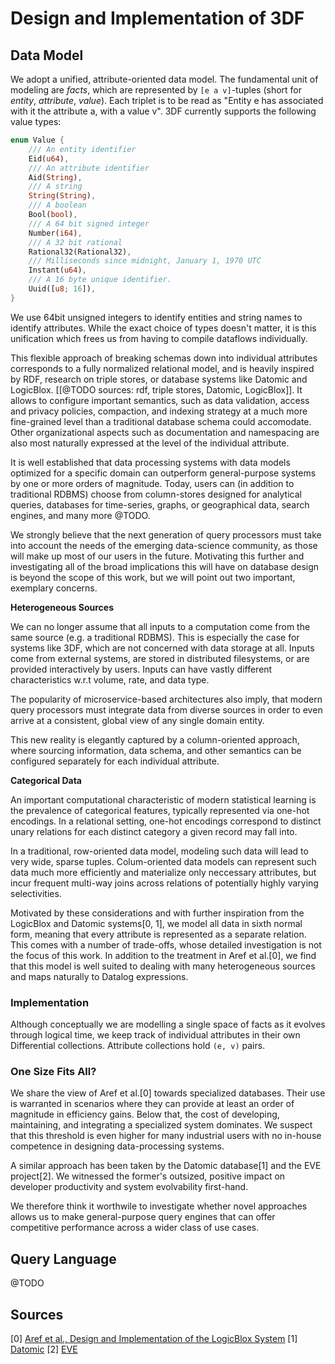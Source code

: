 # Design and Implementation of 3DF

## Data Model

We adopt a unified, attribute-oriented data model. The fundamental
unit of modeling are *facts*, which are represented by `[e a
v]`-tuples (short for *entity*, *attribute*, *value*). Each triplet is
to be read as "Entity e has associated with it the attribute a, with a
value v". 3DF currently supports the following value types:

``` rust
enum Value {
    /// An entity identifier
    Eid(u64),
    /// An attribute identifier
    Aid(String),
    /// A string
    String(String),
    /// A boolean
    Bool(bool),
    /// A 64 bit signed integer
    Number(i64),
    /// A 32 bit rational
    Rational32(Rational32),
    /// Milliseconds since midnight, January 1, 1970 UTC
    Instant(u64),
    /// A 16 byte unique identifier.
    Uuid([u8; 16]),
}
```

We use 64bit unsigned integers to identify entities and string names
to identify attributes. While the exact choice of types doesn't
matter, it is this unification which frees us from having to compile
dataflows individually.

This flexible approach of breaking schemas down into individual
attributes corresponds to a fully normalized relational model, and is
heavily inspired by RDF, research on triple stores, or database
systems like Datomic and LogicBlox. [[@TODO sources: rdf, triple
stores, Datomic, LogicBlox]]. It allows to configure important
semantics, such as data validation, access and privacy policies,
compaction, and indexing strategy at a much more fine-grained level
than a traditional database schema could accomodate. Other
organizational aspects such as documentation and namespacing are also
most naturally expressed at the level of the individual attribute.

It is well established that data processing systems with data models
optimized for a specific domain can outperform general-purpose systems
by one or more orders of magnitude. Today, users can (in addition to
traditional RDBMS) choose from column-stores designed for analytical
queries, databases for time-series, graphs, or geographical data,
search engines, and many more @TODO.

We strongly believe that the next generation of query processors must
take into account the needs of the emerging data-science community, as
those will make up most of our users in the future. Motivating this
further and investigating all of the broad implications this will have
on database design is beyond the scope of this work, but we will point
out two important, exemplary concerns.

**Heterogeneous Sources**  

We can no longer assume that all inputs to a computation come from the
same source (e.g. a traditional RDBMS). This is especially the case
for systems like 3DF, which are not concerned with data storage at
all. Inputs come from external systems, are stored in distributed
filesystems, or are provided interactively by users. Inputs can have
vastly different characteristics w.r.t volume, rate, and data type.

The popularity of microservice-based architectures also imply, that
modern query processors must integrate data from diverse sources in
order to even arrive at a consistent, global view of any single domain
entity.

This new reality is elegantly captured by a column-oriented approach,
where sourcing information, data schema, and other semantics can be
configured separately for each individual attribute.

**Categorical Data**  

An important computational characteristic of modern statistical
learning is the prevalence of categorical features, typically
represented via one-hot encodings. In a relational setting, one-hot
encodings correspond to distinct unary relations for each distinct
category a given record may fall into.

In a traditional, row-oriented data model, modeling such data will
lead to very wide, sparse tuples. Colum-oriented data models can
represent such data much more efficiently and materialize only
neccessary attributes, but incur frequent multi-way joins across
relations of potentially highly varying selectivities.

Motivated by these considerations and with further inspiration from
the LogicBlox and Datomic systems[0, 1], we model all data in sixth
normal form, meaning that every attribute is represented as a separate
relation. This comes with a number of trade-offs, whose detailed
investigation is not the focus of this work. In addition to the
treatment in Aref et al.[0], we find that this model is well suited to
dealing with many heterogeneous sources and maps naturally to Datalog
expressions.

### Implementation

Although conceptually we are modelling a single space of facts as it
evolves through logical time, we keep track of individual attributes
in their own Differential collections. Attribute collections hold `(e,
v)` pairs.

### One Size Fits All?

We share the view of Aref et al.[0] towards specialized
databases. Their use is warranted in scenarios where they can provide
at least an order of magnitude in efficiency gains. Below that, the
cost of developing, maintaining, and integrating a specialized system
dominates. We suspect that this threshold is even higher for many
industrial users with no in-house competence in designing
data-processing systems.

A similar approach has been taken by the Datomic database[1] and the
EVE project[2]. We witnessed the former's outsized, positive impact on
developer productivity and system evolvability first-hand.

We therefore think it worthwile to investigate whether novel
approaches allows us to make general-purpose query engines that can
offer competitive performance across a wider class of use cases.

## Query Language

@TODO

## Sources

[0] [Aref et al., Design and Implementation of the LogicBlox System](../sources/logicblox.pdf)
[1] [Datomic](www.datomic.com)
[2] [EVE](incidentalcomplexity.com)

